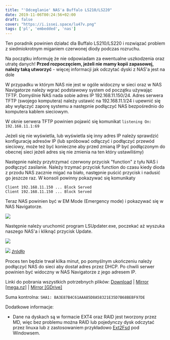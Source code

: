 ```yaml
---
title: "'Odceglanie' NAS'a Buffalo LS210/LS220"
date: 2019-11-06T00:24:56+02:00
draft: false
cover: "https://i.issei.space/lu47v.png"
tags: ['pl', 'embedded', 'nas']
---
```



Ten poradnik powinien działać dla Buffalo LS210/LS220 i rozwiązać problem z siedmiokrotnym miganiem czerwonej diody podczas rozruchu.

Na początku informuję że nie odpowiadam za ewentualne uszkodzenia oraz utratę danych! **Przed rozpoczęciem, jeżeli nie mamy kopii zapasowej, należy taką utworzyć** - więcej informacji jak odczytać dyski z NAS'a jest na dole

W przypadku w którym NAS nie jest w ogóle widoczny w sieci oraz w NAS Navigatorze należy wgrać podstawowy system od początku używając TFTP. Domyślnie NAS nada sobie adres IP 192.168.11.150/24\. Adres serwera TFTP (swojego komputera) należy ustawić na 192.168.11.1/24 i upewnić się aby wyłączyć zaporę systemu a następnie podłączyć NAS bezpośrednio do komputera kablem sieciowym.

W oknie serwera TFTP powinien pojawić się komunikat `listening On: 192.168.11.1:69`

Jeżeli się nie wyświetla, lub wyświetla się inny adres IP należy sprawdzić konfigurację adresów IP (lub spróbować odłączyć i podłączyć przewód sieciowy, może też być konieczne aby przed zmianą IP być podłączonym do obecnej sieci jeżeli adres się nie zmienia na ten który ustawiliśmy)

Następnie należy przytrzymać czerwony przycisk "function" z tyłu NAS i podłączyć zasilanie. Należy trzymać przycisk function do czasu kiedy dioda z przodu NAS zacznie migać na biało, następnie puścić przycisk i nadusić go jeszcze raz. W konsoli powinny pokazywać się komunikaty

`Client 192.168.11.150 ... Block Served`  
`Client 192.168.11.150 ... Block Served`

Teraz NAS powinien być w EM Mode (Emergency mode) i pokazywać się w NAS Navigatorze.

![](https://i.issei.space/ai389.jpg)

Następnie należy uruchomić program LSUpdater.exe, poczekać aż wyszuka naszego NAS'a i kliknąć przycisk Update.

![](https://i.issei.space/yp3di.png)

![](https://i.issei.space/8x00q.png) _[źródło](http://commonmanrants.blogspot.com/2014/01/buffalo-linkstation-partition-not-found.html)_

Proces ten będzie trwał kilka minut, po pomyślnym ukończeniu należy podłączyć NAS do sieci aby dostał adres przez DHCP. Po chwili serwer powinien być widoczny w NAS Navigatorze z jego adresem IP.

Linki do pobrania wszystkich potrzebnych plików: [Download](https://files.s2.issei.space/blog/Buffalo_ls2xx_recovery.zip) | [Mirror [mega.nz]](https://mega.nz/#!SRczCaxC!zZGums_mUh5XQUXvyBnLmz7GAaAZKwwJhxtsj87n0Mw) | [Mirror [GDrive]](https://drive.google.com/file/d/1jv4Rsm0fKDjrGTUyFFXdOGSFcFRLr43F/view?usp=sharing)

Suma kontrolna: `SHA1: BA3E87B4C61AAA85D8A58321E35D7B68BEBF97DE`

Dodatkowe informacje:

*   Dane na dyskach są w formacie EXT4 oraz RAID jest tworzony przez MD, więc bez problemu można RAID lub pojedynczy dysk odczytać przez linuxa lub z zastosowaniem przykładowo [Ext2Fsd](http://www.ext2fsd.com/) pod Windowsem.

